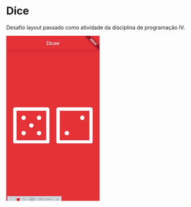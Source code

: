 # Dice

Desafio layout passado como atividade da disciplina de programação IV.


<img src="assets/images/dado.gif" width=250>
